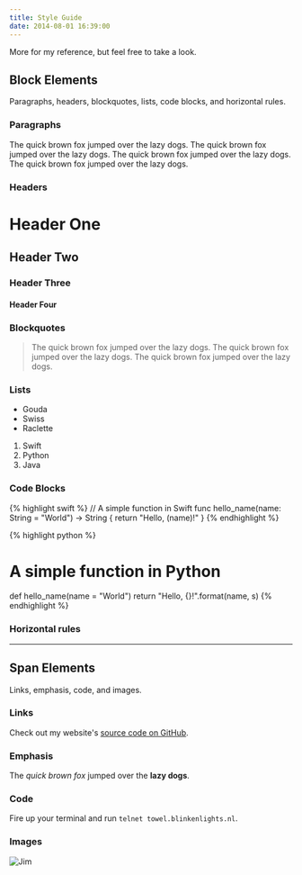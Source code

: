 ```yaml
---
title: Style Guide
date: 2014-08-01 16:39:00
---
```


More for my reference, but feel free to take a look.

## Block Elements

Paragraphs, headers, blockquotes, lists, code blocks, and horizontal rules.

### Paragraphs

The quick brown fox jumped over the lazy dogs. The quick brown fox jumped over the lazy dogs. The quick brown fox jumped over the lazy dogs. The quick brown fox jumped over the lazy dogs.

### Headers

# Header One

## Header Two

### Header Three

#### Header Four

### Blockquotes

> The quick brown fox jumped over the lazy dogs. The quick brown fox jumped over the lazy dogs. The quick brown fox jumped over the lazy dogs.

### Lists

* Gouda
* Swiss
* Raclette

1. Swift
2. Python
3. Java

### Code Blocks

{% highlight swift %}
// A simple function in Swift
func hello_name(name: String = "World") -> String {
	return "Hello, \(name)!"
}
{% endhighlight %}

{% highlight python %}
# A simple function in Python
def hello_name(name = "World")
  return "Hello, {}!".format(name, s)
{% endhighlight %}

### Horizontal rules

---

## Span Elements

Links, emphasis, code, and images.

### Links

Check out my website's [source code on GitHub](https://github.com/tmm/tmm.github.io/).

### Emphasis

The *quick brown fox* jumped over the **lazy dogs**.

### Code

Fire up your terminal and run `telnet towel.blinkenlights.nl`.

### Images

![Jim](/img/jim.gif)